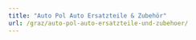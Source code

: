 ```yaml
---
title: "Auto Pol Auto Ersatzteile & Zubehör"
url: /graz/auto-pol-auto-ersatzteile-und-zubehoer/
---
```

